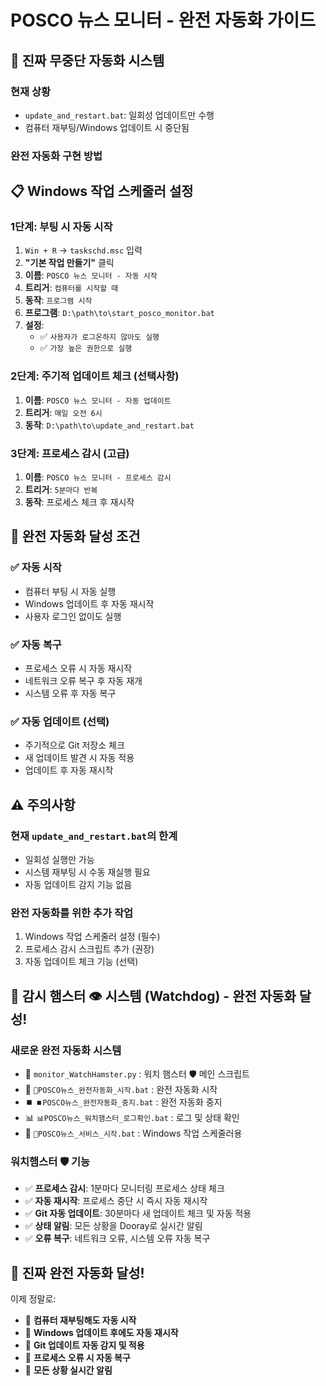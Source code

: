 # POSCO 뉴스 모니터 - 완전 자동화 가이드

## 🎯 **진짜 무중단 자동화 시스템**

### **현재 상황**
- `update_and_restart.bat`: 일회성 업데이트만 수행
- 컴퓨터 재부팅/Windows 업데이트 시 중단됨

### **완전 자동화 구현 방법**

## 📋 **Windows 작업 스케줄러 설정**

### **1단계: 부팅 시 자동 시작**
1. `Win + R` → `taskschd.msc` 입력
2. **"기본 작업 만들기"** 클릭
3. **이름**: `POSCO 뉴스 모니터 - 자동 시작`
4. **트리거**: `컴퓨터를 시작할 때`
5. **동작**: `프로그램 시작`
6. **프로그램**: `D:\path\to\start_posco_monitor.bat`
7. **설정**: 
   - ✅ `사용자가 로그온하지 않아도 실행`
   - ✅ `가장 높은 권한으로 실행`

### **2단계: 주기적 업데이트 체크 (선택사항)**
1. **이름**: `POSCO 뉴스 모니터 - 자동 업데이트`
2. **트리거**: `매일 오전 6시`
3. **동작**: `D:\path\to\update_and_restart.bat`

### **3단계: 프로세스 감시 (고급)**
1. **이름**: `POSCO 뉴스 모니터 - 프로세스 감시`
2. **트리거**: `5분마다 반복`
3. **동작**: 프로세스 체크 후 재시작

## 🚀 **완전 자동화 달성 조건**

### **✅ 자동 시작**
- 컴퓨터 부팅 시 자동 실행
- Windows 업데이트 후 자동 재시작
- 사용자 로그인 없이도 실행

### **✅ 자동 복구**
- 프로세스 오류 시 자동 재시작
- 네트워크 오류 복구 후 자동 재개
- 시스템 오류 후 자동 복구

### **✅ 자동 업데이트 (선택)**
- 주기적으로 Git 저장소 체크
- 새 업데이트 발견 시 자동 적용
- 업데이트 후 자동 재시작

## ⚠️ **주의사항**

### **현재 `update_and_restart.bat`의 한계**
- 일회성 실행만 가능
- 시스템 재부팅 시 수동 재실행 필요
- 자동 업데이트 감지 기능 없음

### **완전 자동화를 위한 추가 작업**
1. Windows 작업 스케줄러 설정 (필수)
2. 프로세스 감시 스크립트 추가 (권장)
3. 자동 업데이트 체크 기능 (선택)

## 🐹 **감시 햄스터 👁️ 시스템 (Watchdog) - 완전 자동화 달성!**

### **새로운 완전 자동화 시스템**
- 📁 `monitor_WatchHamster.py` : 워치 햄스터 🛡️ 메인 스크립트
- 🚀 `🚀POSCO뉴스_완전자동화_시작.bat` : 완전 자동화 시작
- ⏹️ `⏹️POSCO뉴스_완전자동화_중지.bat` : 완전 자동화 중지
- 📊 `📊POSCO뉴스_워치햄스터_로그확인.bat` : 로그 및 상태 확인
- 🔧 `🔧POSCO뉴스_서비스_시작.bat` : Windows 작업 스케줄러용

### **워치햄스터 🛡️ 기능**
- ✅ **프로세스 감시**: 1분마다 모니터링 프로세스 상태 체크
- ✅ **자동 재시작**: 프로세스 중단 시 즉시 자동 재시작
- ✅ **Git 자동 업데이트**: 30분마다 새 업데이트 체크 및 자동 적용
- ✅ **상태 알림**: 모든 상황을 Dooray로 실시간 알림
- ✅ **오류 복구**: 네트워크 오류, 시스템 오류 자동 복구

## 🎯 **진짜 완전 자동화 달성!**

이제 정말로:
- 🔄 **컴퓨터 재부팅해도 자동 시작**
- 🔄 **Windows 업데이트 후에도 자동 재시작**
- 🔄 **Git 업데이트 자동 감지 및 적용**
- 🔄 **프로세스 오류 시 자동 복구**
- 🔄 **모든 상황 실시간 알림**